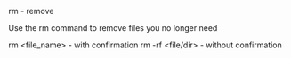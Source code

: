 rm  - remove

Use the rm command to remove files you no longer need

rm <file_name>  - with confirmation
rm -rf <file/dir> - without confirmation 

